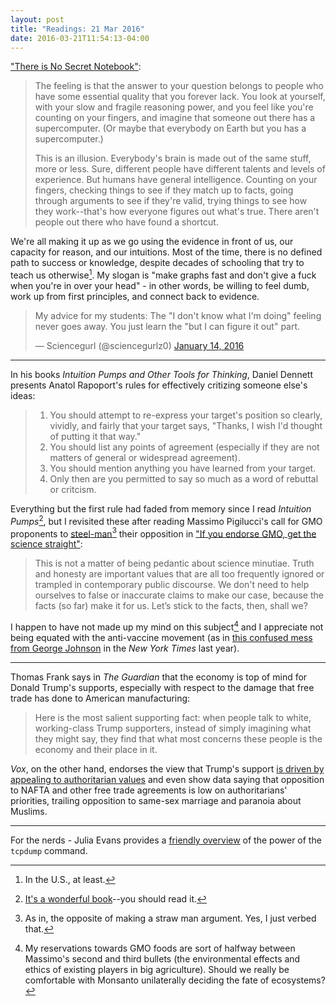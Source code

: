 ```yaml
---
layout: post
title: "Readings: 21 Mar 2016"
date: 2016-03-21T11:54:13-04:00
---
```


["There is No Secret Notebook"](https://srconstantin.wordpress.com/2016/03/21/there-is-no-secret-notebook/):

> The feeling is that the answer to your question belongs to people who have some essential quality that you forever lack. You look at yourself, with your slow and fragile reasoning power, and you feel like you're counting on your fingers, and imagine that someone out there has a supercomputer. (Or maybe that everybody on Earth but you has a supercomputer.)
>
> This is an illusion. Everybody's brain is made out of the same stuff, more or less. Sure, different people have different talents and levels of experience. But humans have general intelligence. Counting on your fingers, checking things to see if they match up to facts, going through arguments to see if they're valid, trying things to see how they work--that's how everyone figures out what's true. There aren't people out there who have found a shortcut.

We're all making it up as we go using the evidence in front of us, our capacity for reason, and our intuitions. Most of the time, there is no defined path to success or knowledge, despite decades of schooling that try to teach us otherwise[^1]. My slogan is "make graphs fast and don't give a fuck when you're in over your head" - in other words, be willing to feel dumb, work up from first principles, and connect back to evidence.

<blockquote class="twitter-tweet" data-lang="en"><p lang="en" dir="ltr">My advice for my students: The &quot;I don&#39;t know what I&#39;m doing&quot; feeling never goes away. You just learn the &quot;but I can figure it out&quot; part.</p>&mdash; Sciencegurl (@sciencegurlz0) <a href="https://twitter.com/sciencegurlz0/status/687739023826235393">January 14, 2016</a></blockquote> <script async src="//platform.twitter.com/widgets.js" charset="utf-8"></script>

----

In his books _Intuition Pumps and Other Tools for Thinking_, Daniel Dennett presents Anatol Rapoport's rules for effectively critizing someone else's ideas:

> 1. You should attempt to re-express your target's position so clearly, vividly, and fairly that your target says, "Thanks, I wish I'd thought of putting it that way."
> 2. You should list any points of agreement (especially if they are not matters of general or widespread agreement).
> 3. You should mention anything you have learned from your target.
> 4. Only then are you permitted to say so much as a word of rebuttal or critcism.

Everything but the first rule had faded from memory since I read _Intuition Pumps_[^2], but I revisited these after reading Massimo Pigilucci's call for GMO proponents to [steel-man](https://wiki.lesswrong.com/wiki/Steel_man)[^3] their opposition in ["If you endorse GMO, get the science straight"](https://platofootnote.wordpress.com/2016/03/16/if-you-endorse-gmos-get-the-science-straight/):

> This is not a matter of being pedantic about science minutiae. Truth and honesty are important values that are all too frequently ignored or trampled in contemporary public discourse. We don't need to help ourselves to false or inaccurate claims to make our case, because the facts (so far) make it for us. Let’s stick to the facts, then, shall we?

I happen to have not made up my mind on this subject[^4] and I appreciate not being equated with the anti-vaccine movement (as in [this confused mess from George Johnson](http://www.nytimes.com/2015/08/25/science/the-widening-world-of-hand-picked-truths.html?nytmobile=0&_r=0) in the _New York Times_ last year).

----

Thomas Frank says in _The Guardian_ that the economy is top of mind for Donald Trump's supports, especially with respect to the damage that free trade has done to American manufacturing:

> Here is the most salient supporting fact: when people talk to white, working-class Trump supporters, instead of simply imagining what they might say, they find that what most concerns these people is the economy and their place in it.

_Vox_, on the other hand, endorses the view that Trump's support [is driven by appealing to authoritarian values](http://www.vox.com/2016/3/1/11127424/trump-authoritarianism) and even show data saying that opposition to NAFTA and other free trade agreements is low on authoritarians' priorities, trailing opposition to same-sex marriage and paranoia about Muslims.

----

For the nerds - Julia Evans provides a [friendly overview](http://jvns.ca/blog/2016/03/16/tcpdump-is-amazing/) of the power of the `tcpdump` command.

[^1]:	In the U.S., at least.

[^2]:	[It's a wonderful book](https://www.goodreads.com/book/show/18378002-intuition-pumps-and-other-tools-for-thinking?from_new_nav=true&ac=1&from_search=true)--you should read it.

[^3]:	As in, the opposite of making a straw man argument. Yes, I just verbed that.

[^4]:	My reservations towards GMO foods are sort of halfway between Massimo's second and third bullets (the environmental effects and ethics of existing players in big agriculture). Should we really be comfortable with Monsanto unilaterally deciding the fate of ecosystems?
